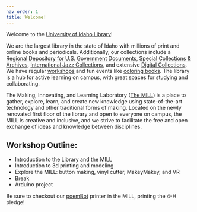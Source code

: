 ```yaml
---
nav_order: 1
title: Welcome!
---
```


Welcome to the [University of Idaho Library](https://www.lib.uidaho.edu/)!

We are the largest library in the state of Idaho with millions of print and online books and periodicals.
Additionally, our collections include a [Regional Depository for U.S. Government Documents](https://www.lib.uidaho.edu/find/govdocs/), [Special Collections & Archives](https://www.lib.uidaho.edu/special-collections/), [International Jazz Collections](https://www.ijc.uidaho.edu/), and extensive [Digital Collections](https://www.lib.uidaho.edu/digital/).
We have regular [workshops](https://www.lib.uidaho.edu/services/workshops/resources.html) and fun events like [coloring books](https://www.lib.uidaho.edu/digital/gem/coloring/).
The library is a hub for active learning on campus, with great spaces for studying and collaborating. 

The Making, Innovating, and Learning Laboratory ([The MILL](http://www.lib.uidaho.edu/mill)) is a place to gather, explore, learn, and create new knowledge using state-of-the-art technology and other traditional forms of making. 
Located on the newly renovated first floor of the library and open to everyone on campus, the MILL is creative and inclusive, and we strive to facilitate the free and open exchange of ideas and knowledge between disciplines.

## Workshop Outline:

- Introduction to the Library and the MILL
- Introduction to 3d printing and modeling
- Explore the MILL: button making, vinyl cutter, MakeyMakey, and VR
- Break
- Arduino project

Be sure to checkout our [poemBot](https://github.com/evanwill/poemBot) printer in the MILL, printing the 4-H pledge!
